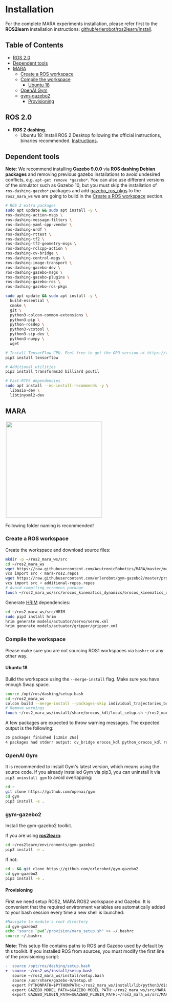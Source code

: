 # Installation
For the complete MARA experiments installation, please refer first to the **ROS2learn** installation instructions:  [github/erlerobot/ros2learn/Install](https://github.com/erlerobot/ros2learn/blob/master/Install.md).

## Table of Contents
- [ROS 2.0](#ros-20)
- [Dependent tools](#dependent-tools)
- [MARA](#mara)
  - [Create a ROS workspace](#create-a-ros-workspace)
  - [Compile the workspace](#compile-the-workspace)
    - [Ubuntu 18](#ubuntu-18)
  - [OpenAI Gym](#openai-gym)
  - [gym-gazebo2](#gym-gazebo2)
    - [Provisioning](#provisioning)

## ROS 2.0

- **ROS 2 dashing**.
   - Ubuntu 18: Install ROS 2 Desktop following the official instructions, binaries recommended. [Instructions](https://index.ros.org/doc/ros2/Installation/Linux-Install-Debians/).

## Dependent tools
**Note**: We recommend installing **Gazebo 9.0.0** via **ROS dashing Debian packages** and removing previous gazebo installations to avoid undesired conflicts, e.g. `apt-get remove *gazebo*`. You can also use different versions of the simulator such as Gazebo 10, but you must skip the installation of `ros-dashing-gazebo*` packages and add [gazebo_ros_pkgs](https://github.com/ros-simulation/gazebo_ros_pkgs/tree/dashing) to the `ros2_mara_ws` we are going to build in the [Create a ROS workspace](#create-a-ros-workspace) section.

```sh
# ROS 2 extra packages
sudo apt update && sudo apt install -y \
ros-dashing-action-msgs \
ros-dashing-message-filters \
ros-dashing-yaml-cpp-vendor \
ros-dashing-urdf \
ros-dashing-rttest \
ros-dashing-tf2 \
ros-dashing-tf2-geometry-msgs \
ros-dashing-rclcpp-action \
ros-dashing-cv-bridge \
ros-dashing-control-msgs \
ros-dashing-image-transport \
ros-dashing-gazebo-dev \
ros-dashing-gazebo-msgs \
ros-dashing-gazebo-plugins \
ros-dashing-gazebo-ros \
ros-dashing-gazebo-ros-pkgs

sudo apt update && sudo apt install -y \
  build-essential \
  cmake \
  git \
  python3-colcon-common-extensions \
  python3-pip \
  python-rosdep \
  python3-vcstool \
  python3-sip-dev \
  python3-numpy \
  wget

# Install TensorFlow CPU. Feel free to get the GPU version at https://www.tensorflow.org/install/gpu.
pip3 install tensorflow

# Additional utilities
pip3 install transforms3d billiard psutil

# Fast-RTPS dependencies
sudo apt install --no-install-recommends -y \
  libasio-dev \
  libtinyxml2-dev
```
## MARA

<a href="http://www.acutronicrobotics.com"><img src="https://acutronicrobotics.com/products/mara/images/xMARA_evolution_end.jpg.pagespeed.ic.dVNwzZ6-4i.webp" float="left" hspace="2" vspace="2" width="300"></a>

Following folder naming is recommended!

### Create a ROS workspace

Create the workspace and download source files:

```sh
mkdir -p ~/ros2_mara_ws/src
cd ~/ros2_mara_ws
wget https://raw.githubusercontent.com/AcutronicRobotics/MARA/master/mara-ros2.repos
vcs import src < mara-ros2.repos
wget https://raw.githubusercontent.com/erlerobot/gym-gazebo2/master/provision/additional-repos.repos
vcs import src < additional-repos.repos
# Avoid compiling erroneus package
touch ~/ros2_mara_ws/src/orocos_kinematics_dynamics/orocos_kinematics_dynamics/COLCON_IGNORE
```
Generate [HRIM](https://github.com/erlerobot/HRIM) dependencies:

```sh
cd ~/ros2_mara_ws/src/HRIM
sudo pip3 install hrim
hrim generate models/actuator/servo/servo.xml
hrim generate models/actuator/gripper/gripper.xml
```
### Compile the workspace

Please make sure you are not sourcing ROS1 workspaces via `bashrc` or any other way.

#### Ubuntu 18

Build the workspace using the `--merge-install` flag. Make sure you have enough Swap space.

```sh
source /opt/ros/dashing/setup.bash
cd ~/ros2_mara_ws
colcon build --merge-install --packages-skip individual_trajectories_bridge
# Remove warnings
touch ~/ros2_mara_ws/install/share/orocos_kdl/local_setup.sh ~/ros2_mara_ws/install/share/orocos_kdl/local_setup.bash
```
A few packages are expected to throw warning messages. The expected output is the following:

```sh
35 packages finished [12min 26s]
4 packages had stderr output: cv_bridge orocos_kdl python_orocos_kdl robotiq_gripper_gazebo_plugins
```

### OpenAI Gym

It is recommended to install Gym's latest version, which means using the source code. If you already installed Gym via pip3, you can uninstall it via `pip3 uninstall gym` to avoid overlapping:

```sh
cd ~
git clone https://github.com/openai/gym
cd gym
pip3 install -e .
```
### gym-gazebo2

Install the gym-gazebo2 toolkit.

If you are using [**ros2learn**](https://github.com/erlerobot/ros2learn):
```sh
cd ~/ros2learn/environments/gym-gazebo2
pip3 install -e .
```

If not:
```sh
cd ~ && git clone https://github.com/erlerobot/gym-gazebo2
cd gym-gazebo2
pip3 install -e .
```
#### Provisioning

First we need setup ROS2, MARA ROS2 workspace and Gazebo. It is convenient that the required environment variables are automatically added to your bash session every time a new shell is launched:

```sh
#Navigate to module's root directory
cd gym-gazebo2
echo "source `pwd`/provision/mara_setup.sh" >> ~/.bashrc
source ~/.bashrc
```

**Note**: This setup file contains paths to ROS and Gazebo used by default by this toolkit. If you installed ROS from sources, you must modify the first line of the provisioning script:

```diff
-  source /opt/ros/dashing/setup.bash
+  source ~/ros2_ws/install/setup.bash
   source ~/ros2_mara_ws/install/setup.bash
   source /usr/share/gazebo-9/setup.sh
   export PYTHONPATH=$PYTHONPATH:~/ros2_mara_ws/install/lib/python3/dist-packages
   export GAZEBO_MODEL_PATH=$GAZEBO_MODEL_PATH:~/ros2_mara_ws/src/MARA
   export GAZEBO_PLUGIN_PATH=$GAZEBO_PLUGIN_PATH:~/ros2_mara_ws/src/MARA/mara_gazebo_plugins/build/
```

